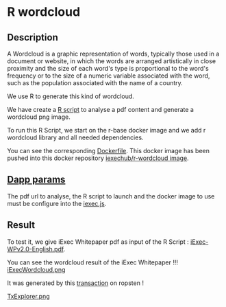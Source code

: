 # R wordcloud
## Description
A Wordcloud is a graphic representation of words, typically those used in a document or website, in which the words are arranged artistically in close proximity and the size of each word's type is proportional to the word's frequency or to the size of a numeric variable associated with the word, such as the population associated with the name of a country.

We use R to generate this kind of wordcloud.

We have create a [R script](./apps/iExecWordcloud.R) to analyse a pdf content and generate a wordcloud png image. 

To run this R Script, we start on the r-base docker image and we add r wordcloud library and all needed dependencies.

You can see the corresponding [Dockerfile](./apps/Dockerfile). This docker image has been pushed into this docker repository [iexechub/r-wordcloud image](https://hub.docker.com/r/iexechub/r-wordcloud/).

## [Dapp params](./iexec.js)

The pdf url to analyse, the R script to launch and the docker image to use must be configure into the [iexec.js](./iexec.js).

##  Result
To test it, we give iExec Whitepaper pdf as input of the R Script : [iExec-WPv2.0-English.pdf](http://iex.ec/app/uploads/2017/04/iExec-WPv2.0-English.pdf).

You can see the wordcloud result of the iExec Whitepaper !!! 
[iExecWordcloud.png](./apps/iExecWordcloud.png)


It was generated by this [transaction](https://explorer.iex.ec/ropsten/tx/0xd18c6b9b1bea6438fa20b28ec4c80eb9044d82c9a4025c1cecc4410c3b37c2b2) on ropsten  !

[TxExplorer.png](./apps/TxExplorer.png)



